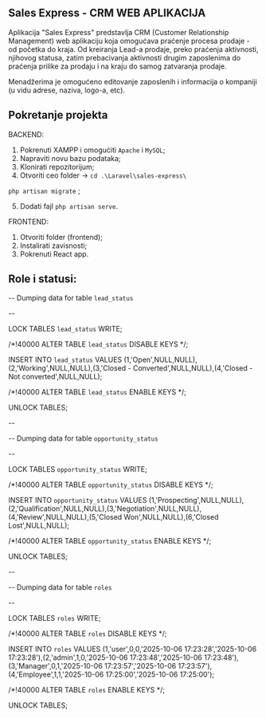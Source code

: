 

Sales Express - CRM WEB APLIKACIJA
--

Aplikacija "Sales Express" predstavlja CRM (Customer Relationship Management) web aplikaciju koja omogućava praćenje procesa prodaje - od početka do kraja. 
Od kreiranja Lead-a prodaje, preko praćenja aktivnosti, njihovog statusa, zatim prebacivanja aktivnosti drugim zaposlenima do praćenja prilike za prodaju i na kraju do samog zatvaranja prodaje.

Menadžerima je omogućeno editovanje zaposlenih i informacija o kompaniji (u vidu adrese, naziva, logo-a, etc).

Pokretanje projekta
--
BACKEND:
1. Pokrenuti XAMPP i omogućiti `Apache` i `MySQL`;
2. Napraviti novu bazu podataka;
3. Klonirati repozitorijum;
4. Otvoriti ceo folder -> `cd .\Laravel\sales-express\`

 `php artisan migrate` ;
 
5. Dodati fajl `php artisan serve`.

FRONTEND:
1. Otvoriti folder (frontend);
2. Instalirati zavisnosti;
3. Pokrenuti React app.


Role i statusi:
--

-- Dumping data for table `lead_status`

--



LOCK TABLES `lead_status` WRITE;

/*!40000 ALTER TABLE `lead_status` DISABLE KEYS */;

INSERT INTO `lead_status` VALUES (1,'Open',NULL,NULL),(2,'Working',NULL,NULL),(3,'Closed - Converted',NULL,NULL),(4,'Closed - Not converted',NULL,NULL);

/*!40000 ALTER TABLE `lead_status` ENABLE KEYS */;

UNLOCK TABLES;



--

-- Dumping data for table `opportunity_status`

--



LOCK TABLES `opportunity_status` WRITE;

/*!40000 ALTER TABLE `opportunity_status` DISABLE KEYS */;

INSERT INTO `opportunity_status` VALUES (1,'Prospecting',NULL,NULL),(2,'Qualification',NULL,NULL),(3,'Negotiation',NULL,NULL),(4,'Review',NULL,NULL),(5,'Closed Won',NULL,NULL),(6,'Closed Lost',NULL,NULL);

/*!40000 ALTER TABLE `opportunity_status` ENABLE KEYS */;

UNLOCK TABLES;



--

-- Dumping data for table `roles`

--



LOCK TABLES `roles` WRITE;

/*!40000 ALTER TABLE `roles` DISABLE KEYS */;

INSERT INTO `roles` VALUES (1,'user',0,0,'2025-10-06 17:23:28','2025-10-06 17:23:28'),(2,'admin',1,0,'2025-10-06 17:23:48','2025-10-06 17:23:48'),(3,'Manager',0,1,'2025-10-06 17:23:57','2025-10-06 17:23:57'),(4,'Employee',1,1,'2025-10-06 17:25:00','2025-10-06 17:25:00');

/*!40000 ALTER TABLE `roles` ENABLE KEYS */;

UNLOCK TABLES;
